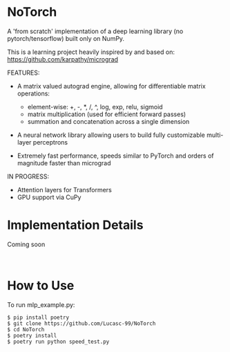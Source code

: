 <h1>NoTorch</h1>

A 'from scratch' implementation of a deep learning library (no pytorch/tensorflow) built only on NumPy.

This is a learning project heavily inspired by and based on:
https://github.com/karpathy/micrograd


FEATURES:

- A matrix valued autograd engine, allowing for differentiable matrix operations:
    - element-wise: +, -, *, /, ^, log, exp, relu, sigmoid
    - matrix multiplication (used for efficient forward passes)
    - summation and concatenation across a single dimension

- A neural network library allowing users to build fully customizable multi-layer perceptrons 

- Extremely fast performance, speeds similar to PyTorch and orders of magnitude faster than micrograd

IN PROGRESS:

- Attention layers for Transformers
- GPU support via CuPy


<h1>Implementation Details</h1>

Coming soon



<br>
<h1>How to Use</h1>

To run mlp_example.py: 
```
$ pip install poetry
$ git clone https://github.com/Lucasc-99/NoTorch
$ cd NoTorch
$ poetry install 
$ poetry run python speed_test.py
```